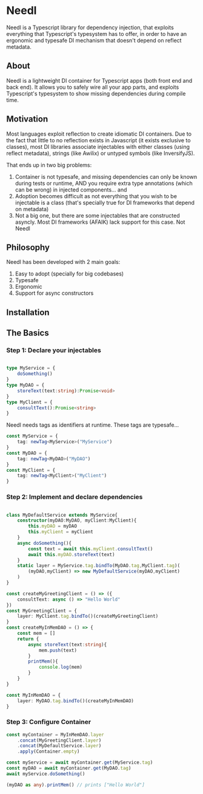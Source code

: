 # Needl

Needl is a Typescript library for dependency injection, that exploits everything that Typescript's typesystem has to offer, in order to have an ergonomic and typesafe DI mechanism that doesn't depend on 
reflect metadata.

## About

Needl is a lightweight DI container for Typescript apps (both front end and back end). It allows you to safely
wire all your app parts, and exploits Typescript's typesystem to show missing dependencies during compile time.


## Motivation

Most languages exploit reflection to create idiomatic DI containers. Due to the fact that little to no reflection exists in Javascript (it exists exclusive to classes), most DI libraries associate injectables with either classes (using reflect metadata), strings (like Awilix) or untyped symbols (like InversifyJS).

That ends up in two big problems:

1. Container is not typesafe, and missing dependencies can only be known during tests or runtime, AND you require extra type annotations (which can be wrong) in injected components... and
2. Adoption becomes difficult as not everything that you wish to be injectable is a class (that's specially true for DI frameworks that depend on metadata)
3. Not a big one, but there are some injectables that are constructed asyncly. Most DI frameworks (AFAIK) lack support for this case. Not Needl


## Philosophy

Needl has been developed with 2 main goals:

1. Easy to adopt (specially for big codebases)
2. Typesafe
3. Ergonomic
4. Support for async constructors

## Installation

## The Basics

### Step 1: Declare your injectables

```typescript

type MyService = {
    doSomething()
}
type MyDAO = {
    storeText(text:string):Promise<void>
}
type MyClient = {
    consultText():Promise<string>
}
```
Needl needs tags as identifiers at runtime. These tags are typesafe...

```typescript
const MyService = {
    tag: newTag<MyService>("MyService")
}
const MyDAO = {
    tag: newTag<MyDAO>("MyDAO")
}
const MyClient = {
    tag: newTag<MyClient>("MyClient")
}
```
### Step 2: Implement and declare dependencies

```typescript

class MyDefaultService extends MyService{
    constructor(myDAO:MyDAO, myClient:MyClient){
        this.myDAO = myDAO
        this.myClient = myClient
    }
    async doSomething(){
        const text = await this.myClient.consultText()
        await this.myDAO.storeText(text)
    }
    static layer = MyService.tag.bindTo(MyDAO.tag,MyClient.tag)(
        (myDAO,myClient) => new MyDefaultService(myDAO,myClient)
    )
}

const createMyGreetingClient = () => ({
    consultText: async () => "Hello World"
})
const MyGreetingClient = {
    layer: MyClient.tag.bindTo()(createMyGreetingClient)
}
const createMyInMemDAO = () => {
    const mem = []
    return {
        async storeText(text:string){
            mem.push(text)
        }
        printMem(){
            console.log(mem)
        }
    }
}

const MyInMemDAO = {
    layer: MyDAO.tag.bindTo()(createMyInMemDAO)
}

```

### Step 3: Configure Container

```typescript
const myContainer = MyInMemDAO.layer
    .concat(MyGreetingClient.layer)
    .concat(MyDefaultService.layer)
    .apply(Container.empty)

const myService = await myContainer.get(MyService.tag)
const myDAO = await myContainer.get(MyDAO.tag)
await myService.doSomething()

(myDAO as any).printMem() // prints ["Hello World"]

```



